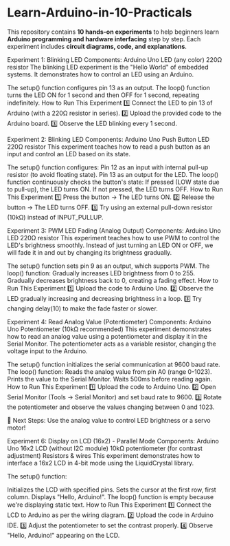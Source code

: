 # Learn-Arduino-in-10-Practicals
This repository contains **10 hands-on experiments** to help beginners learn **Arduino programming and hardware interfacing** step by step. Each experiment includes **circuit diagrams, code, and explanations**. 

Experiment 1: Blinking LED
Components:
Arduino Uno
LED (any color)
220Ω resistor
The blinking LED experiment is the "Hello World" of embedded systems. It demonstrates how to control an LED using an Arduino.

The setup() function configures pin 13 as an output.
The loop() function turns the LED ON for 1 second and then OFF for 1 second, repeating indefinitely.
How to Run This Experiment
1️⃣ Connect the LED to pin 13 of Arduino (with a 220Ω resistor in series).
2️⃣ Upload the provided code to the Arduino board.
3️⃣ Observe the LED blinking every 1 second.


Experiment 2: Blinking LED
Components:
Arduino Uno
Push Button
LED
220Ω resistor
This experiment teaches how to read a push button as an input and control an LED based on its state.

The setup() function configures:
Pin 12 as an input with internal pull-up resistor (to avoid floating state).
Pin 13 as an output for the LED.
The loop() function continuously checks the button's state:
If pressed (LOW state due to pull-up), the LED turns ON.
If not pressed, the LED turns OFF.
How to Run This Experiment
1️⃣ Press the button → The LED turns ON.
2️⃣ Release the button → The LED turns OFF.
3️⃣ Try using an external pull-down resistor (10kΩ) instead of INPUT_PULLUP.


Experiment 3: PWM LED Fading (Analog Output)
Components:
Arduino Uno
LED
220Ω resistor
This experiment teaches how to use PWM to control the LED's brightness smoothly. Instead of just turning an LED ON or OFF, we will fade it in and out by changing its brightness gradually.

The setup() function sets pin 9 as an output, which supports PWM.
The loop() function:
Gradually increases LED brightness from 0 to 255.
Gradually decreases brightness back to 0, creating a fading effect.
How to Run This Experiment
1️⃣ Upload the code to Arduino Uno.
2️⃣ Observe the LED gradually increasing and decreasing brightness in a loop.
3️⃣ Try changing delay(10) to make the fade faster or slower.


Experiment 4: Read Analog Value (Potentiometer)
Components:
Arduino Uno
Potentiometer (10kΩ recommended)
This experiment demonstrates how to read an analog value using a potentiometer and display it in the Serial Monitor. The potentiometer acts as a variable resistor, changing the voltage input to the Arduino.

The setup() function initializes the serial communication at 9600 baud rate.
The loop() function:
Reads the analog value from pin A0 (range 0-1023).
Prints the value to the Serial Monitor.
Waits 500ms before reading again.
How to Run This Experiment
1️⃣ Upload the code to Arduino Uno.
2️⃣ Open Serial Monitor (Tools → Serial Monitor) and set baud rate to 9600.
3️⃣ Rotate the potentiometer and observe the values changing between 0 and 1023.

📌 Next Steps: Use the analog value to control LED brightness or a servo motor! 


Experiment 6: Display on LCD (16x2) - Parallel Mode 
Components:
Arduino Uno
16x2 LCD (without I2C module)
10kΩ potentiometer (for contrast adjustment)
Resistors & wires
This experiment demonstrates how to interface a 16x2 LCD in 4-bit mode using the LiquidCrystal library.

The setup() function:

Initializes the LCD with specified pins.
Sets the cursor at the first row, first column.
Displays "Hello, Arduino!".
The loop() function is empty because we're displaying static text.
How to Run This Experiment
1️⃣ Connect the LCD to Arduino as per the wiring diagram.
2️⃣ Upload the code in Arduino IDE.
3️⃣ Adjust the potentiometer to set the contrast properly.
4️⃣ Observe "Hello, Arduino!" appearing on the LCD.
